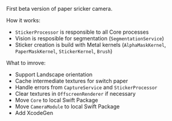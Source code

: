 First beta version of paper sricker camera. 

How it works:
- `StickerProcessor` is responsible to all Core processes 
- Vision is resposible for segmentation (`SegmentationService`)
- Sticker creation is build with Metal kernels (`AlphaMaskKernel`, `PaperMaskKernel`, `StickerKernel`, `Brush`)

What to imrove:
- Support Landscape orientation
- Cache intermediate textures for switch paper
- Handle errors from `CaptureService` and `StickerProcessor`
- Clear textures in `OffscreenRenderer` if necessary
- Move `Core` to local Swift Package
- Move `CameraModule` to local Swift Package
- Add XcodeGen
